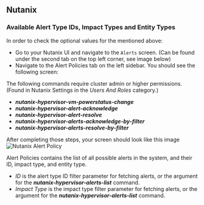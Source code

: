 ## Nutanix

### Available Alert Type IDs, Impact Types and Entity Types
In order to check the optional values for the mentioned above:
* Go to your Nutanix UI and navigate to the `Alerts` screen. (Can be found under the second tab on the top left corner, see image below)
* Navigate to the Alert Policies tab on the left sidebar.
You should see the following screen:

The following commands require cluster admin or higher permissions.
(Found in Nutanix Settings in the *Users And Roles* category.)

- ***nutanix-hypervisor-vm-powerstatus-change***
- ***nutanix-hypervisor-alert-acknowledge***
- ***nutanix-hypervisor-alert-resolve***
- ***nutanix-hypervisor-alerts-acknowledge-by-filter***
- ***nutanix-hypervisor-alerts-resolve-by-filter***

After completing those steps, your screen should look like this image
![Nutanix Alert Policy](../../doc_files/Alert_Policy.png)

Alert Policies contains the list of all possible alerts in the system,
and their ID, impact type, and entity type. 

* *ID* is the alert type ID filter parameter for fetching alerts, or the argument for the ***nutanix-hypervisor-alerts-list*** command.
* *Impact Type* is the impact type filter parameter for fetching alerts, or the argument for the ***nutanix-hypervisor-alerts-list*** command. 


